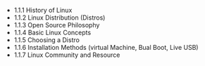 

- 1.1.1 History of Linux
- 1.1.2 Linux Distribution (Distros)
- 1.1.3 Open Source Philosophy
- 1.1.4 Basic Linux Concepts
- 1.1.5 Choosing a Distro
- 1.1.6 Installation Methods (virtual Machine, Bual Boot, Live USB)
- 1.1.7 Linux Community and Resource